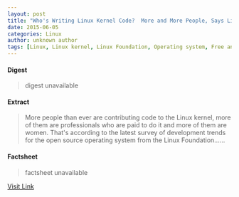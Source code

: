 ```yaml
---
layout: post
title: "Who's Writing Linux Kernel Code?  More and More People, Says Linux Foundation"
date: 2015-06-05
categories: Linux
author: unknown author
tags: [Linux, Linux kernel, Linux Foundation, Operating system, Free and open-source software, Computing, Software]
---
```



#### Digest
>digest unavailable

#### Extract
>More people than ever are contributing code to the Linux kernel, more of them are professionals who are paid to do it and more of them are women. That&#39;s according to the latest survey of development trends for the open source operating system from the Linux Foundation......

#### Factsheet
>factsheet unavailable

[Visit Link](http://thevarguy.com/open-source-application-software-companies/021815/whos-writing-linux-kernel-code-mo)


